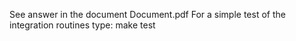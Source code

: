 
See answer in the document Document.pdf
For a simple test of the integration routines type: make test

